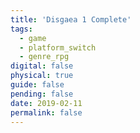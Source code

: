 ```yaml
---
title: 'Disgaea 1 Complete'
tags:
  - game
  - platform_switch
  - genre_rpg
digital: false
physical: true
guide: false
pending: false
date: 2019-02-11
permalink: false
---
```

